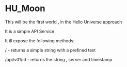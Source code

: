 # HU_Moon

This will be the first world , in the Hello Universe approach

It is a simple API Service

It ill expose the following methods:

/ - returns a simple string with a prefined text

/api/v01/id - returns the string , server and timestamp

